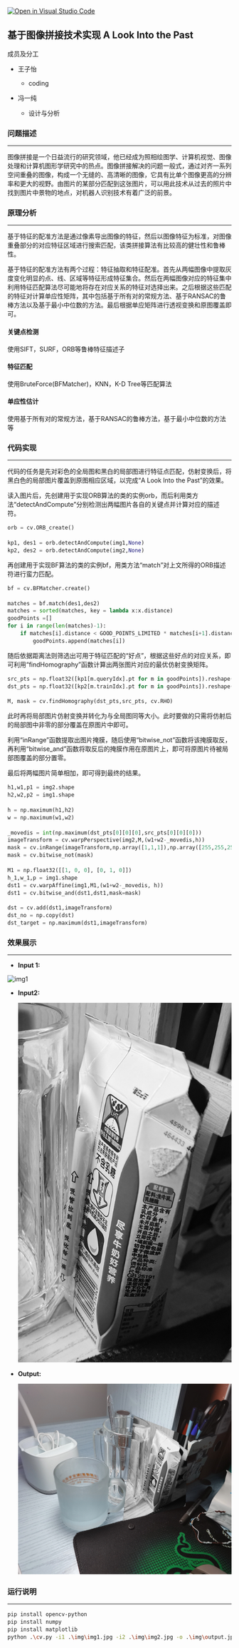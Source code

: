 [![Open in Visual Studio Code](https://classroom.github.com/assets/open-in-vscode-f059dc9a6f8d3a56e377f745f24479a46679e63a5d9fe6f495e02850cd0d8118.svg)](https://classroom.github.com/online_ide?assignment_repo_id=6626804&assignment_repo_type=AssignmentRepo)

## 基于图像拼接技术实现 A Look Into the Past

成员及分工

- 王子怡 
  - coding

- 冯一纯
  - 设计与分析

### 问题描述

------

图像拼接是一个日益流行的研究领域，他已经成为照相绘图学、计算机视觉、图像处理和计算机图形学研究中的热点。图像拼接解决的问题一般式，通过对齐一系列空间重叠的图像，构成一个无缝的、高清晰的图像，它具有比单个图像更高的分辨率和更大的视野。由图片的某部分匹配到这张图片，可以用此技术从过去的照片中找到图片中景物的地点，对机器人识别技术有着广泛的前景。

### 原理分析

------

基于特征的配准方法是通过像素导出图像的特征，然后以图像特征为标准，对图像重叠部分的对应特征区域进行搜索匹配，该类拼接算法有比较高的健壮性和鲁棒性。

基于特征的配准方法有两个过程：特征抽取和特征配准。首先从两幅图像中提取灰度变化明显的点、线、区域等特征形成特征集合。然后在两幅图像对应的特征集中利用特征匹配算法尽可能地将存在对应关系的特征对选择出来。之后根据这些匹配的特征对计算单应性矩阵，其中包括基于所有对的常规方法、基于RANSAC的鲁棒方法以及基于最小中位数的方法。最后根据单应矩阵进行透视变换和原图覆盖即可。

#### 关键点检测

使用SIFT，SURF，ORB等鲁棒特征描述子

#### 特征匹配

使用BruteForce(BFMatcher)，KNN，K-D Tree等匹配算法

#### 单应性估计

使用基于所有对的常规方法，基于RANSAC的鲁棒方法，基于最小中位数的方法等

### 代码实现

------

代码的任务是先对彩色的全局图和黑白的局部图进行特征点匹配，仿射变换后，将黑白色的局部图片覆盖到原图相应区域，以完成“A Look Into the Past”的效果。

读入图片后，先创建用于实现ORB算法的类的实例orb，而后利用类方法“detectAndCompute”分别检测出两幅图片各自的关键点并计算对应的描述符。

```python
orb = cv.ORB_create()

kp1, des1 = orb.detectAndCompute(img1,None)
kp2, des2 = orb.detectAndCompute(img2,None)
```

再创建用于实现BF算法的类的实例bf，用类方法“match”对上文所得的ORB描述符进行蛮力匹配。

```python
bf = cv.BFMatcher.create()

matches = bf.match(des1,des2)
matches = sorted(matches, key = lambda x:x.distance)
goodPoints =[]
for i in range(len(matches)-1):
    if matches[i].distance < GOOD_POINTS_LIMITED * matches[i+1].distance:
        goodPoints.append(matches[i])
```

随后依据距离法则筛选出可用于特征匹配的“好点”，根据这些好点的对应关系，即可利用“findHomography”函数计算出两张图片对应的最优仿射变换矩阵。

```python
src_pts = np.float32([kp1[m.queryIdx].pt for m in goodPoints]).reshape(-1, 1, 2)
dst_pts = np.float32([kp2[m.trainIdx].pt for m in goodPoints]).reshape(-1, 1, 2)

M, mask = cv.findHomography(dst_pts,src_pts, cv.RHO)
```

此时再将局部图片仿射变换并转化为与全局图同等大小。此时要做的只需将仿射后的局部图中非零的部分覆盖在原图片中即可。

利用“inRange”函数提取出图片掩膜，随后使用“bitwise_not”函数将该掩膜取反，再利用“bitwise_and”函数将取反后的掩膜作用在原图片上，即可将原图片待被局部图覆盖的部分置零。

最后将两幅图片简单相加，即可得到最终的结果。

```python
h1,w1,p1 = img2.shape
h2,w2,p2 = img1.shape

h = np.maximum(h1,h2)
w = np.maximum(w1,w2)

_movedis = int(np.maximum(dst_pts[0][0][0],src_pts[0][0][0]))
imageTransform = cv.warpPerspective(img2,M,(w1+w2-_movedis,h))
mask = cv.inRange(imageTransform,np.array([1,1,1]),np.array([255,255,255]))
mask = cv.bitwise_not(mask)

M1 = np.float32([[1, 0, 0], [0, 1, 0]])
h_1,w_1,p = img1.shape
dst1 = cv.warpAffine(img1,M1,(w1+w2-_movedis, h))
dst1 = cv.bitwise_and(dst1,dst1,mask=mask)

dst = cv.add(dst1,imageTransform)
dst_no = np.copy(dst)
dst_target = np.maximum(dst1,imageTransform)
```

### 效果展示

------



- **Input 1:**

![img1](https://github.com/USTC-Computer-Vision-2021/project-cv_fyc-wzy/blob/main/img/img1.jpg)

- **Input2:**

  ![img2](https://github.com/USTC-Computer-Vision-2021/project-cv_fyc-wzy/blob/main/img/img2.jpg)

- **Output:**

  ![img3](https://github.com/USTC-Computer-Vision-2021/project-cv_fyc-wzy/blob/main/img/output.jpg)

### 运行说明

------



```bash
pip install opencv-python
pip install numpy
pip install matplotlib
python .\cv.py -i1 .\img\img1.jpg -i2 .\img\img2.jpg -o .\img\output.jpg
```

